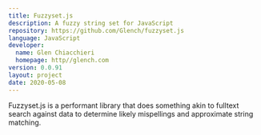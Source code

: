 ```yaml
---
title: Fuzzyset.js
description: A fuzzy string set for JavaScript
repository: https://github.com/Glench/fuzzyset.js
language: JavaScript
developer:
  name: Glen Chiacchieri
  homepage: http//glench.com
version: 0.0.91
layout: project
date: 2020-05-08
---
```


Fuzzyset.js is a performant library that does something akin to fulltext search against data to determine likely mispellings and approximate string matching.
